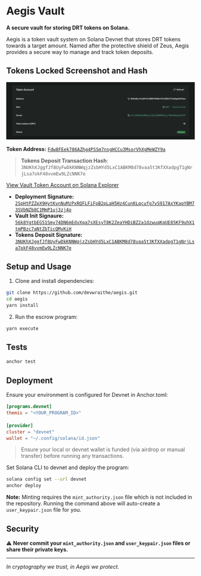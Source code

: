 # Aegis Vault

**A secure vault for storing DRT tokens on Solana.**

Aegis is a token vault system on Solana Devnet that stores DRT tokens towards a target amount. Named after the protective shield of Zeus, Aegis provides a secure way to manage and track token deposits.

## Tokens Locked Screenshot and Hash


![Token Info](./docs/drt-vault.png)

**Token Address:** [`Fdw8FEek786AZhg4PSSm7nsgHCCu3MsorVhXgMeWZY9a`](https://explorer.solana.com/address/Fdw8FEek786AZhg4PSSm7nsgHCCu3MsorVhXgMeWZY9a?cluster=devnet)

> **Tokens Deposit Transaction Hash**:  
> `3NUKhXJggfJf8UyFwDkKNNWqjzZsbHYd5LxC1ABKM8d78vaa5t3KfXXadpgT1gNrjLsa7okF48vvmEw9LZcNNK7e`

[View Vault Token Account on Solana Explorer](https://explorer.solana.com/address/BhHxBocFdsRPuPZ4NRY8VW6xFDvE6825T4wHgwEAFUew?cluster=devnet)

- **Deployment Signature:** [`2SpHtPZZpX9HytKvnNuMzPxRQFLFiFpB2pLaH5Hz4CunKLqcufg7vS917AxYKapYBM73SVbNZb8C1MmP1uj3zj4o`](https://explorer.solana.com/tx/2SpHtPZZpX9HytKvnNuMzPxRQFLFiFpB2pLaH5Hz4CunKLqcufg7vS917AxYKapYBM73SVbNZb8C1MmP1uj3zj4o?cluster=devnet)
- **Vault Init Signaure:** [`56k8YgtbEG51Smy74DN6mEdvXqa7sXEsyT8K2ZeaYHDiBZ2a1dzwuqKqUE85KF9uhX1tmPBzc7aNtZbTicQMvKiH`](https://explorer.solana.com/tx/56k8YgtbEG51Smy74DN6mEdvXqa7sXEsyT8K2ZeaYHDiBZ2a1dzwuqKqUE85KF9uhX1tmPBzc7aNtZbTicQMvKiH?cluster=devnet)
- **Tokens Deposit Signature:** [`3NUKhXJggfJf8UyFwDkKNNWqjzZsbHYd5LxC1ABKM8d78vaa5t3KfXXadpgT1gNrjLsa7okF48vvmEw9LZcNNK7e`](https://explorer.solana.com/tx/3NUKhXJggfJf8UyFwDkKNNWqjzZsbHYd5LxC1ABKM8d78vaa5t3KfXXadpgT1gNrjLsa7okF48vvmEw9LZcNNK7e?cluster=devnet)

## Setup and Usage

1. Clone and install dependencies:

```bash
git clone https://github.com/devwraithe/aegis.git
cd aegis
yarn install
```

2. Run the escrow program:

```bash
yarn execute
```

## Tests

```bash
anchor test
```

## Deployment

Ensure your environment is configured for Devnet in Anchor.toml:

```toml
[programs.devnet]
themis = "<YOUR_PROGRAM_ID>"

[provider]
cluster = "devnet"
wallet = "~/.config/solana/id.json"
```

> Ensure your local or devnet wallet is funded (via airdrop or manual transfer) before running any transactions.

Set Solana CLI to devnet and deploy the program:

```bash
solana config set --url devnet
anchor deploy
```

**Note:** Minting requires the `mint_authority.json` file which is not included in the repository. Running the command above will auto-create a `user_keypair.json` file for you.

## Security

⚠️ **Never commit your `mint_authority.json` and `user_keypair.json` files or share their private keys.**

---

_In cryptography we trust, in Aegis we protect._
